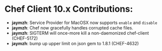 <!---
This file is reset every time a new release is done. The contents of this file are for the currently unreleased version.

Example Contribution:
* **kalistec**: Improved file resource greatly.
-->
# Chef Client 10.x Contributions:

* **jaymzh**: Service Provider for MacOSX now supports `enable` and `disable`
* **jaymzh**: Chef now gracefully handles corrupted cache files.
* **jaymzh**: SIGTERM will once-more kill a non-daemonized chef-client (CHEF-5172)
* **jaymzh**: bump up upper limit on json gem to 1.8.1 (CHEF-4632)
